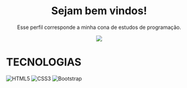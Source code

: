 <h1 align="center">
  Sejam bem vindos!
</h1>
<p align="center">
  Esse perfil corresponde a minha cona de estudos de programação.
</p>

<p align="center">
  <a href="https://github.com/HDL130171">
	<img src="https://readme-typing-svg.herokuapp.com?lines=Me+chamo+Hermani+Dias;Sou+aluno+do+curso+de+Fullstack+na+IWtraining!&center=true&width=780&height=45">
  </a>
</p>

<h1>
	TECNOLOGIAS
</h1>

![HTML5](https://img.shields.io/badge/HTML5-000?style=for-the-badge&logo=html5)
![CSS3](https://img.shields.io/badge/CSS3-000?style=for-the-badge&logo=css3&logoColor=02A9FF)
![Bootstrap](https://img.shields.io/badge/Bootstrap-000?style=for-the-badge&logo=bootstrap)
